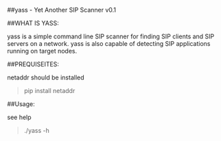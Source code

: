 ##yass - Yet Another SIP Scanner v0.1


##WHAT IS YASS:

yass is a simple command line SIP scanner for finding SIP clients and SIP servers on a network. yass is also capable of detecting SIP applications running on target nodes. 

##PREQUISEITES:

netaddr should be installed
> pip install netaddr

##Usage:

see help
> ./yass -h

